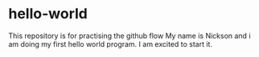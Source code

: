 # hello-world
This repository is  for practising the github flow
My name is Nickson and i am doing my first hello world program. I am excited to start it.
